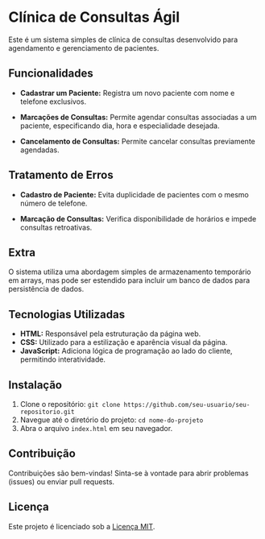 # Clínica de Consultas Ágil

Este é um sistema simples de clínica de consultas desenvolvido para agendamento e gerenciamento de pacientes.

## Funcionalidades

- **Cadastrar um Paciente:** Registra um novo paciente com nome e telefone exclusivos.

- **Marcações de Consultas:** Permite agendar consultas associadas a um paciente, especificando dia, hora e especialidade desejada.

- **Cancelamento de Consultas:** Permite cancelar consultas previamente agendadas.

## Tratamento de Erros

- **Cadastro de Paciente:** Evita duplicidade de pacientes com o mesmo número de telefone.

- **Marcação de Consultas:** Verifica disponibilidade de horários e impede consultas retroativas.

## Extra

O sistema utiliza uma abordagem simples de armazenamento temporário em arrays, mas pode ser estendido para incluir um banco de dados para persistência de dados.

## Tecnologias Utilizadas

- **HTML:** Responsável pela estruturação da página web.
- **CSS:** Utilizado para a estilização e aparência visual da página.
- **JavaScript:** Adiciona lógica de programação ao lado do cliente, permitindo interatividade.

## Instalação

1. Clone o repositório: `git clone https://github.com/seu-usuario/seu-repositorio.git`
2. Navegue até o diretório do projeto: `cd nome-do-projeto`
3. Abra o arquivo `index.html` em seu navegador.

## Contribuição

Contribuições são bem-vindas! Sinta-se à vontade para abrir problemas (issues) ou enviar pull requests.

## Licença

Este projeto é licenciado sob a [Licença MIT](LICENSE).
